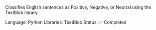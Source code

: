 Classifies English sentences as Positive, Negative, or Neutral using the TextBlob library.

Language: Python
Libraries: TextBlob
Status: ✅ Completed
